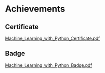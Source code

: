 

# Achievements
## Certificate
[Machine_Learning_with_Python_Certificate.pdf](https://prod-files-secure.s3.us-west-2.amazonaws.com/03e82b26-cccb-4906-bb56-adabcbdc0655/0f35a87e-0c16-48ac-af62-4e4cc34c6a19/Machine_Learning_with_Python_Certificate.pdf?X-Amz-Algorithm=AWS4-HMAC-SHA256&X-Amz-Content-Sha256=UNSIGNED-PAYLOAD&X-Amz-Credential=AKIAT73L2G45HZZMZUHI%2F20240901%2Fus-west-2%2Fs3%2Faws4_request&X-Amz-Date=20240901T191133Z&X-Amz-Expires=3600&X-Amz-Signature=b817e58e4d507aa81e2885f845ff5a7b9b5aa54cd7c52707fb93e9859325adf8&X-Amz-SignedHeaders=host&x-id=GetObject)
## Badge
[Machine_Learning_with_Python_Badge.pdf](https://prod-files-secure.s3.us-west-2.amazonaws.com/03e82b26-cccb-4906-bb56-adabcbdc0655/ff622a22-73d6-44e3-9c7b-e89a8e61b7aa/Machine_Learning_with_Python_Badge.pdf?X-Amz-Algorithm=AWS4-HMAC-SHA256&X-Amz-Content-Sha256=UNSIGNED-PAYLOAD&X-Amz-Credential=AKIAT73L2G45HZZMZUHI%2F20240901%2Fus-west-2%2Fs3%2Faws4_request&X-Amz-Date=20240901T191133Z&X-Amz-Expires=3600&X-Amz-Signature=80619974dd9aaf03fee015c59f6a1203ed7c7a1c7a9489efee1c6332450248f6&X-Amz-SignedHeaders=host&x-id=GetObject)